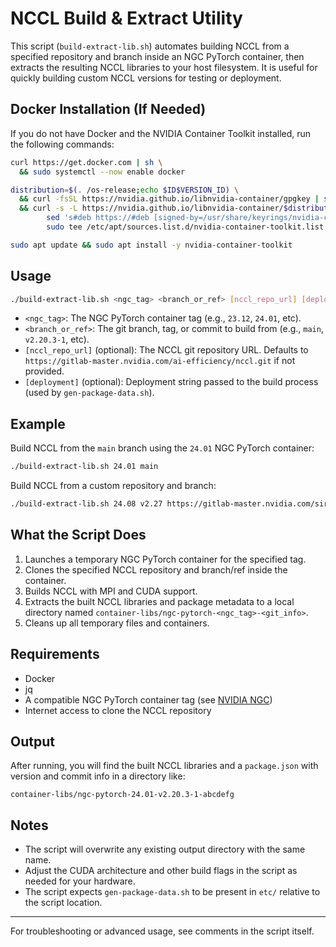 # NCCL Build & Extract Utility

This script (`build-extract-lib.sh`) automates building NCCL from a specified repository and branch inside an NGC PyTorch container, then extracts the resulting NCCL libraries to your host filesystem. It is useful for quickly building custom NCCL versions for testing or deployment.

## Docker Installation (If Needed)

If you do not have Docker and the NVIDIA Container Toolkit installed, run the following commands:

```bash
curl https://get.docker.com | sh \
  && sudo systemctl --now enable docker

distribution=$(. /os-release;echo $ID$VERSION_ID) \
  && curl -fsSL https://nvidia.github.io/libnvidia-container/gpgkey | sudo gpg --dearmor -o /usr/share/keyrings/nvidia-container-toolkit-keyring.gpg \
  && curl -s -L https://nvidia.github.io/libnvidia-container/$distribution/libnvidia-container.list | \
        sed 's#deb https://#deb [signed-by=/usr/share/keyrings/nvidia-container-toolkit-keyring.gpg] https://#g' | \
        sudo tee /etc/apt/sources.list.d/nvidia-container-toolkit.list

sudo apt update && sudo apt install -y nvidia-container-toolkit
```

## Usage

```bash
./build-extract-lib.sh <ngc_tag> <branch_or_ref> [nccl_repo_url] [deployment]
```

- `<ngc_tag>`: The NGC PyTorch container tag (e.g., `23.12`, `24.01`, etc).
- `<branch_or_ref>`: The git branch, tag, or commit to build from (e.g., `main`, `v2.20.3-1`, etc).
- `[nccl_repo_url]` (optional): The NCCL git repository URL. Defaults to `https://gitlab-master.nvidia.com/ai-efficiency/nccl.git` if not provided.
- `[deployment]` (optional): Deployment string passed to the build process (used by `gen-package-data.sh`).

## Example

Build NCCL from the `main` branch using the `24.01` NGC PyTorch container:

```bash
./build-extract-lib.sh 24.01 main
```

Build NCCL from a custom repository and branch:

```bash
./build-extract-lib.sh 24.08 v2.27 https://gitlab-master.nvidia.com/sirshakd/nccl-inspector
```

## What the Script Does

1. Launches a temporary NGC PyTorch container for the specified tag.
2. Clones the specified NCCL repository and branch/ref inside the container.
3. Builds NCCL with MPI and CUDA support.
4. Extracts the built NCCL libraries and package metadata to a local directory named `container-libs/ngc-pytorch-<ngc_tag>-<git_info>`.
5. Cleans up all temporary files and containers.

## Requirements

- Docker
- jq
- A compatible NGC PyTorch container tag (see [NVIDIA NGC](https://catalog.ngc.nvidia.com/orgs/nvidia/containers/pytorch))
- Internet access to clone the NCCL repository

## Output

After running, you will find the built NCCL libraries and a `package.json` with version and commit info in a directory like:

```
container-libs/ngc-pytorch-24.01-v2.20.3-1-abcdefg
```

## Notes

- The script will overwrite any existing output directory with the same name.
- Adjust the CUDA architecture and other build flags in the script as needed for your hardware.
- The script expects `gen-package-data.sh` to be present in `etc/` relative to the script location.

---

For troubleshooting or advanced usage, see comments in the script itself.
